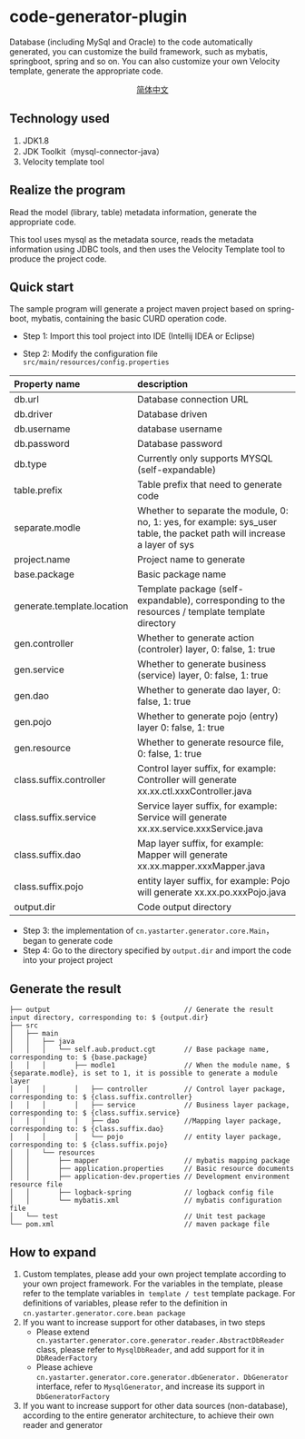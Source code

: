 # code-generator-plugin
Database (including MySql and Oracle) to the code automatically generated, you can customize the build framework, such as mybatis, springboot, spring and so on. You can also customize your own Velocity template, generate the appropriate code.
<p align="center">
 <a href="README_CN.md">简体中文</a>
</p>


## Technology used

1. JDK1.8
2. JDK Toolkit（mysql-connector-java）
3. Velocity template tool

## Realize the program

Read the model (library, table) metadata information, generate the appropriate code.

This tool uses mysql as the metadata source, reads the metadata information using JDBC tools, and then uses the Velocity Template tool to produce the project code.

## Quick start

The sample program will generate a project maven project based on spring-boot, mybatis, containing the basic CURD operation code.

- Step 1: Import this tool project into IDE (Intellij IDEA or Eclipse)

- Step 2: Modify the configuration file  `src/main/resources/config.properties`


| Property name              | description                              |
| :------------------------- | :--------------------------------------- |
| db.url                     | Database connection URL                  |
| db.driver                  | Database driven                          |
| db.username                | database username                        |
| db.password                | Database password                        |
| db.type                    | Currently only supports MYSQL (self-expandable) |
| table.prefix               | Table prefix that need to generate code  |
| separate.modle             | Whether to separate the module, 0: no, 1: yes, for example: sys_user table, the packet path will increase a layer of sys |
| project.name               | Project name to generate                 |
| base.package               | Basic package name                       |
| generate.template.location | Template package (self-expandable), corresponding to the resources / template template directory |
| gen.controller             | Whether to generate action (controler) layer, 0: false, 1: true |
| gen.service                | Whether to generate business (service) layer, 0: false, 1: true |
| gen.dao                    | Whether to generate dao layer, 0: false, 1: true |
| gen.pojo                   | Whether to generate pojo (entry) layer 0: false, 1: true |
| gen.resource               | Whether to generate resource file, 0: false, 1: true |
| class.suffix.controller    | Control layer suffix, for example: Controller will generate xx.xx.ctl.xxxController.java |
| class.suffix.service       | Service layer suffix, for example: Service will generate xx.xx.service.xxxService.java |
| class.suffix.dao           | Map layer suffix, for example: Mapper will generate xx.xx.mapper.xxxMapper.java |
| class.suffix.pojo          | entity layer suffix, for example: Pojo will generate xx.xx.po.xxxPojo.java |
| output.dir                 | Code output directory                    |

- Step 3: the implementation of `cn.yastarter.generator.core.Main`， began to generate code
- Step 4: Go to the directory specified by `output.dir` and import the code into your project project


## Generate the result

```
├── output                                 // Generate the result input directory, corresponding to: $ {output.dir}
├── src   
│   ├── main                               
│   │   ├── java                           
│   │   │   └── self.aub.product.cgt       // Base package name, corresponding to: $ {base.package}
│   │   │       ├── modle1                 // When the module name, $ {separate.modle}, is set to 1, it is possible to generate a module layer
│   │   │       │   ├── controller         // Control layer package, corresponding to: $ {class.suffix.controller}
│   │   │       │   ├── service            // Business layer package, corresponding to: $ {class.suffix.service}
│   │   │       │   ├── dao                //Mapping layer package, corresponding to: $ {class.suffix.dao}
│   │   │       │   └── pojo               // entity layer package, corresponding to: $ {class.suffix.pojo}
│   │   └── resources                      
│   │       ├── mapper                     // mybatis mapping package
│   │       ├── application.properties     // Basic resource documents
│   │       ├── application-dev.properties // Development environment resource file
│   │       ├── logback-spring             // logback config file
│   │       └── mybatis.xml                // mybatis configuration file
│   └── test                               // Unit test package
└── pom.xml                                // maven package file

```
## How to expand

1. Custom templates, please add your own project template according to your own project framework. For the variables in the template, please refer to the template variables in` template / test` template package. For definitions of variables, please refer to the definition in `cn.yastarter.generator.core.bean package`
2. If you want to increase support for other databases, in two steps
   - Please extend` cn.yastarter.generator.core.generator.reader.AbstractDbReader` class, please refer to `MysqlDbReader`, and add support for it in` DbReaderFactory`
   - Please achieve `cn.yastarter.generator.core.generator.dbGenerator. DbGenerator` interface, refer to `MysqlGenerator`, and increase its support in `DbGeneratorFactory`
3. If you want to increase support for other data sources (non-database), according to the entire generator architecture, to achieve their own reader and generator

